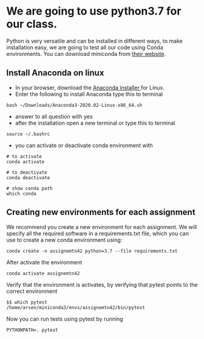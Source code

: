 # We are going to use python3.7 for our class.

Python is very versatile and can be installed in different ways, to make installation easy, we are going to test all our code using Conda environments.
You can download miniconda from [their website](https://docs.conda.io/en/latest/miniconda.html).


## Install Anaconda on linux

* In your browser, download the [Anaconda installer ](https://repo.anaconda.com/archive/Anaconda3-2020.02-Linux-x86_64.sh) for Linux.
* Enter the following to install Anaconda type this to terminal 
```
bash ~/Downloads/Anaconda3-2020.02-Linux-x86_64.sh
```
* answer to all question with yes
* after the installation open a new terminal or type this to terminal
```
source ~/.bashrc
```

* you can activate or deactivate conda environment with 
```
# to activate
conda activate

# to deactivate
conda deactivate

# show conda path
which conda
```


## Creating new environments for each assignment

We recommend you create a new environment for each assignment. We will
specify all the required software in a requirements.txt file, which you
can use to create a new conda environment using:

```
conda create -n assignemtn42 python=3.7 --file requirements.txt
```

After activate the environment
```
conda activate assignemtn42
```

Verify that the environment is activates, by verifying that pytest points to the correct environment
```
$$ which pytest
/home/arsen/miniconda3/envs/assignemtn42/bin/pytest
```

Now you can run tests using pytest by running
```
PYTHONPATH=. pytest
```

